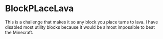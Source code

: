 # BlockPLaceLava
This is a challenge that makes it so any block you place turns to lava. I have disabled most utility blocks because it would be almost impossible to beat the Minecraft.
